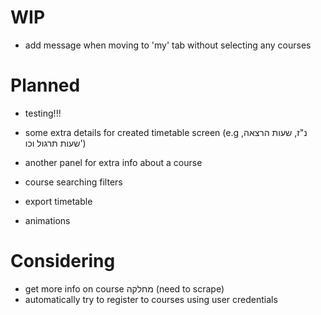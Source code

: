 # WIP

- add message when moving to 'my' tab without selecting any courses

# Planned

- testing!!!

- some extra details for created timetable screen (e.g נ"ז, שעות הרצאה, שעות תרגול וכו')
- another panel for extra info about a course

- course searching filters
- export timetable

- animations

# Considering

- get more info on course מחלקה (need to scrape)
- automatically try to register to courses using user credentials
